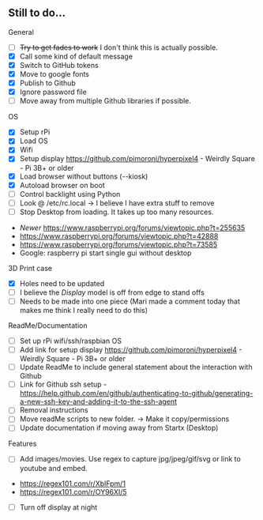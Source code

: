 ## Still to do...

General
- [ ] ~~Try to get fades to work~~ I don't think this is actually possible.
- [x] Call some kind of default message
- [x] Switch to GitHub tokens
- [x] Move to google fonts
- [x] Publish to Github
- [x] Ignore password file
- [ ] Move away from multiple Github libraries if possible.

OS
- [x] Setup rPi
- [x] Load OS
- [x] Wifi
- [x] Setup display https://github.com/pimoroni/hyperpixel4 - Weirdly Square - Pi 3B+ or older
- [x] Load browser without buttons (--kiosk)
- [x] Autoload browser on boot
- [ ] Control backlight using Python
- [ ] Look @ /etc/rc.local -> I believe I have extra stuff to remove
- [ ] Stop Desktop from loading. It takes up too many resources.
 - *Newer* https://www.raspberrypi.org/forums/viewtopic.php?t=255635
 - https://www.raspberrypi.org/forums/viewtopic.php?t=42888
 - https://www.raspberrypi.org/forums/viewtopic.php?t=73585
 - Google: raspberry pi start single gui without desktop

3D Print case
- [x] Holes need to be updated
- [ ] I believe the *Display* model is off from edge to stand offs
- [ ] Needs to be made into one piece (Mari made a comment today that makes me think I really need to do this)

ReadMe/Documentation
- [ ] Set up rPi wifi/ssh/raspbian OS
- [ ] Add link for setup display https://github.com/pimoroni/hyperpixel4 - Weirdly Square - Pi 3B+ or older
- [ ] Update ReadMe to include general statement about the interaction with Github
- [ ] Link for Github ssh setup - https://help.github.com/en/github/authenticating-to-github/generating-a-new-ssh-key-and-adding-it-to-the-ssh-agent
- [ ] Removal instructions
- [ ] Move readMe scripts to new folder. -> Make it copy/permissions
- [ ] Update documentation if moving away from Startx (Desktop)

Features
- [ ] Add images/movies. Use regex to capture jpg/jpeg/gif/svg or link to youtube and embed.
 - https://regex101.com/r/XblFpm/1
 - https://regex101.com/r/OY96XI/5
- [ ] Turn off display at night
